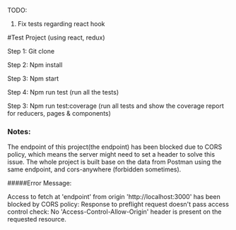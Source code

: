 TODO:
1. Fix tests regarding react hook

#Test Project
(using react, redux)

Step 1:
    Git clone
    
Step 2:
    Npm install
    
Step 3: 
    Npm start
    
Step 4: 
    Npm run test (run all the tests)
    
Step 3: 
    Npm run test:coverage (run all tests and show the coverage report for reducers, pages & components)
    


    
### **Notes:**

The endpoint of this project(the endpoint) has been blocked due to CORS policy, which means the server might need to set a header to solve this issue.
The whole project is built base on the data from Postman using the same endpoint, and cors-anywhere (forbidden sometimes).



#####Error Message:

Access to fetch at 'endpoint' from origin 'http://localhost:3000' has been blocked by CORS policy: Response to preflight request doesn't pass access control check: No 'Access-Control-Allow-Origin' header is present on the requested resource.
    
